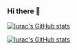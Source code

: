 ### Hi there 👋

[![Iurac's GitHub stats](https://github-readme-stats.vercel.app/api/top-langs/?username=Iurac&layout=compact)](https://github.com/anuraghazra/github-readme-stats)


[![Iurac's GitHub stats](https://github-readme-stats.vercel.app/api?username=Iurac&show_icons=true&theme=radical)](https://github.com/anuraghazra/github-readme-stats)
